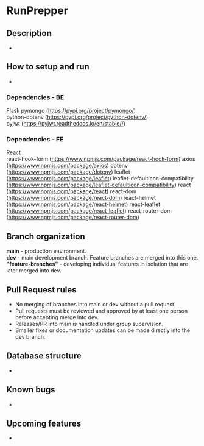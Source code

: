# RunPrepper

## Description
-

## How to setup and run
-

### Dependencies - BE
Flask
pymongo (https://pypi.org/project/pymongo/)  
python-dotenv  (https://pypi.org/project/python-dotenv/)  
pyjwt (https://pyjwt.readthedocs.io/en/stable//)

### Dependencies - FE
React  
react-hook-form (https://www.npmjs.com/package/react-hook-form)
axios (https://www.npmjs.com/package/axios)
dotenv (https://www.npmjs.com/package/dotenv)
leaflet (https://www.npmjs.com/package/leaflet)
leaflet-defaulticon-compatibility (https://www.npmjs.com/package/leaflet-defaulticon-compatibility)
react (https://www.npmjs.com/package/react)
react-dom (https://www.npmjs.com/package/react-dom)
react-helmet (https://www.npmjs.com/package/react-helmet)
react-leaflet (https://www.npmjs.com/package/react-leaflet)
react-router-dom (https://www.npmjs.com/package/react-router-dom)



## Branch organization
**main** - production environment.  
**dev** - main development branch. Feature branches are merged into this one.  
**"feature-branches"** - developing individual features in isolation that are later merged into dev.

## Pull Request rules
- No merging of branches into main or dev without a pull request.  
- Pull requests must be reviewed and approved by at least one person before accepting merge into dev.  
- Releases/PR into main is handled under group supervision.  
- Smaller fixes or documentation updates can be made directly into the dev branch.

## Database structure
-

## Known bugs
-

## Upcoming features
-
